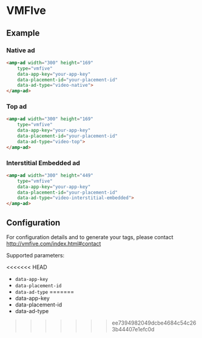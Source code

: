 <!---
Copyright 2016 The AMP HTML Authors. All Rights Reserved.

Licensed under the Apache License, Version 2.0 (the "License");
you may not use this file except in compliance with the License.
You may obtain a copy of the License at

      http://www.apache.org/licenses/LICENSE-2.0

Unless required by applicable law or agreed to in writing, software
distributed under the License is distributed on an "AS-IS" BASIS,
WITHOUT WARRANTIES OR CONDITIONS OF ANY KIND, either express or implied.
See the License for the specific language governing permissions and
limitations under the License.
-->

# VMFIve

## Example

### Native ad

```html
<amp-ad width="300" height="169"
    type="vmfive"
    data-app-key="your-app-key"
    data-placement-id="your-placement-id"
    data-ad-type="video-native">
</amp-ad>
```

### Top ad

```html
<amp-ad width="300" height="169"
    type="vmfive"
    data-app-key="your-app-key"
    data-placement-id="your-placement-id"
    data-ad-type="video-top">
</amp-ad>
```

### Interstitial Embedded ad

```html
<amp-ad width="300" height="449"
    type="vmfive"
    data-app-key="your-app-key"
    data-placement-id="your-placement-id"
    data-ad-type="video-interstitial-embedded">
</amp-ad>
```


## Configuration

For configuration details and to generate your tags, please contact http://vmfive.com/index.html#contact

Supported parameters:

<<<<<<< HEAD
- `data-app-key`
- `data-placement-id`
- `data-ad-type`
=======
- data-app-key
- data-placement-id
- data-ad-type
>>>>>>> ee7394982049dcbe4684c54c263b44407e1efc0d
